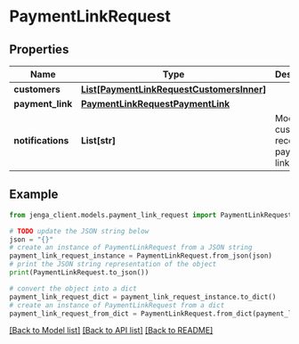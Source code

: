 # PaymentLinkRequest


## Properties

Name | Type | Description | Notes
------------ | ------------- | ------------- | -------------
**customers** | [**List[PaymentLinkRequestCustomersInner]**](PaymentLinkRequestCustomersInner.md) |  | 
**payment_link** | [**PaymentLinkRequestPaymentLink**](PaymentLinkRequestPaymentLink.md) |  | 
**notifications** | **List[str]** | Modes for customer to receive payment link | [optional] 

## Example

```python
from jenga_client.models.payment_link_request import PaymentLinkRequest

# TODO update the JSON string below
json = "{}"
# create an instance of PaymentLinkRequest from a JSON string
payment_link_request_instance = PaymentLinkRequest.from_json(json)
# print the JSON string representation of the object
print(PaymentLinkRequest.to_json())

# convert the object into a dict
payment_link_request_dict = payment_link_request_instance.to_dict()
# create an instance of PaymentLinkRequest from a dict
payment_link_request_from_dict = PaymentLinkRequest.from_dict(payment_link_request_dict)
```
[[Back to Model list]](../README.md#documentation-for-models) [[Back to API list]](../README.md#documentation-for-api-endpoints) [[Back to README]](../README.md)


